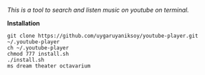 *This is a tool to search and listen music on youtube on terminal.*

**Installation**
```
git clone https://github.com/uygaruyaniksoy/youtube-player.git ~/.youtube-player
ch ~/.youtube-player
chmod 777 install.sh
./install.sh
ms dream theater octavarium
```
